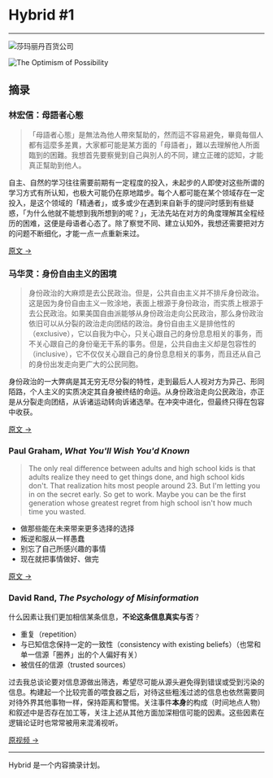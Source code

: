 # Hybrid #1


---

![莎玛丽丹百货公司](https://s2.loli.net/2022/02/04/akr47qFYOsDcV9e.png "莎玛丽丹百货公司 La Samaritaine © Simón García | arqfoto")

![The Optimism of Possibility](https://s2.loli.net/2022/02/04/8fn236JTYZXOm7y.png "The Optimism of Possibility © Phillip Reed")

## 摘录

### 林宏信：母語者心態

> 「母語者心態」是無法為他人帶來幫助的，然而這不容易避免，畢竟每個人都有這麼多差異，大家都可能是某方面的「母語者」，難以去理解他人所面臨到的困難。我想首先要察覺到自己與別人的不同，建立正確的認知，才能真正幫助到他人。

自主、自然的学习往往需要前期有一定程度的投入，未起步的人即使对这些所谓的学习方式有所认知，也极大可能仍在原地踏步。每个人都可能在某个领域存在一定投入，是这个领域的「精通者」，或多或少在遇到来自新手的提问时感到有些疑惑，「为什么他就不能想到我所想到的呢？」，无法先站在对方的角度理解其全程经历的困难，这便是母语者心态了。除了察觉不同、建立认知外，我想还需要把对方的问题不断细化，才能一点一点重新来过。

[原文 →](https://www.wancat.cc/post/native-speaker/)

### 马华灵：身份自由主义的困境

> 身份政治的大麻烦是去公民政治。但是，公共自由主义并不排斥身份政治。这是因为身份自由主义一败涂地，表面上根源于身份政治，而实质上根源于去公民政治。如果美国自由派能够从身份政治走向公民政治，那么身份政治依旧可以从分裂的政治走向团结的政治。身份自由主义是排他性的（exclusive），它以自我为中心，只关心跟自己的身份息息相关的事务，而不关心跟自己的身份毫无干系的事务。但是，公共自由主义却是包容性的（inclusive），它不仅仅关心跟自己的身份息息相关的事务，而且还从自己的身份出发走向更广大的公民同胞。

身份政治的一大弊病是其无穷无尽分裂的特性，走到最后人人视对方为异己、形同陌路，个人主义的实质决定其自身被终结的命运。从身份政治走向公民政治，亦正是从分裂走向团结，从诉诸运动转向诉诸选举。在冲突中进化，但最终只得在包容中收获。

[原文 →](https://matters.news/@ififififif/马华灵-身份自由主义的困境-bafyreihw65m2deos74iaxxjis75j2kierk252khpxqvbdmfesunleq2seq)

### Paul Graham, *What You'll Wish You'd Known*

> The only real difference between adults and high school kids is that adults realize they need to get things done, and high school kids don't. That realization hits most people around 23. But I'm letting you in on the secret early. So get to work. Maybe you can be the first generation whose greatest regret from high school isn't how much time you wasted.

- 做那些能在未来带来更多选择的选择
- 叛逆和服从一样愚蠢
- 别忘了自己所感兴趣的事情
- 现在就把事情做好、做完

[原文 →](http://www.paulgraham.com/hs.html)

### David Rand, *The Psychology of Misinformation*

什么因素让我们更加相信某条信息，**不论这条信息真实与否**？

- 重复（repetition）
- 与已知信念保持一定的一致性（consistency with existing beliefs）（也常和单一信源「圈养」出的个人偏好有关）
- 被信任的信源（trusted sources）

过去我总谈论要对信息源做出筛选，希望尽可能从源头避免得到错误或受到污染的信息。构建起一个比较完善的喂食器之后，对待这些粗浅过滤的信息也依然需要同对待外界其他事物一样，保持距离和警惕。关注事件**本身**的构成（时间地点人物）和叙述中是否存在加工等，关注上述从其他方面加深相信可能的因素。这些因素在逻辑论证时也常常被用来混淆视听。

[原视频 →](https://youtu.be/TiO77Pdec78)

---

Hybrid 是一个内容摘录计划。
